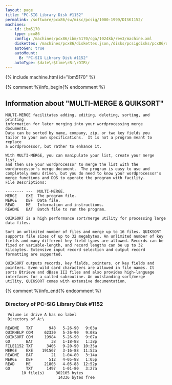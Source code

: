 ```yaml
---
layout: page
title: "PC-SIG Library Disk #1152"
permalink: /software/pcx86/sw/misc/pcsig/1000-1999/DISK1152/
machines:
  - id: ibm5170
    type: pcx86
    config: /machines/pcx86/ibm/5170/cga/1024kb/rev3/machine.xml
    diskettes: /machines/pcx86/diskettes.json,/disks/pcsigdisks/pcx86/diskettes.json
    autoGen: true
    autoMount:
      B: "PC-SIG Library Disk #1152"
    autoType: $date\r$time\rB:\rDIR\r
---
```


{% include machine.html id="ibm5170" %}

{% comment %}info_begin{% endcomment %}

## Information about "MULTI-MERGE & QUIKSORT"

    MULTI-MERGE facilitates adding, editing, deleting, sorting, and printing
    information for later merging into your wordprocessing merge documents.
    Data can be sorted by name, company, zip, or two key fields you
    tailor to your own specifications.  It is not a program meant to replace
    a wordprocessor, but rather to enhance it.
    
    With MULTI-MERGE, you can manipulate your list, create your merge list,
    and then use your wordprocessor to merge the list with the
    wordprocessor's merge document.  The program is easy to use and
    completely menu driven, but you do need to know your wordprocessor's
    merge functions and DOS to operate the program with facility.
    File Descriptions:
    
    -------- ---  MULTI-MERGE.
    MERGE    EXE  The program file.
    MERGE    DBF  Data file.
    READ     ME   Information and instructions.
    README   BAT  Batch file to run the program.
    
    QUIKSORT is a high performance sort/merge utility for processing large
    data files.
    
    Sort an unlimited number of files and merge up to 16 files. QUIKSORT
    supports file sizes of up to 32 megabytes. An unlimited number of key
    fields and many different key field types are allowed. Records can be
    fixed or variable-length, and record lengths can be up to 32
    kilobytes. Extensive input record selection and output record
    formatting are supported.
    
    QUIKSORT outputs records, key fields, pointers, or key fields and
    pointers. Even wild card characters are allowed in file names. It
    sorts Btrieve and dBase III files and also provides high-language
    interfaces for a called subroutine. An outstanding sort/merge
    utility, QUIKSORT comes with extensive documentation.
{% comment %}info_end{% endcomment %}


### Directory of PC-SIG Library Disk #1152

     Volume in drive A has no label
     Directory of A:\

    README   TXT       948   5-26-90   9:03a
    QUIKHELP COM     62330   5-26-90   9:08a
    QUIKSORT COM     19984   5-26-90   9:07a
    GO       BAT        38   1-18-88   1:38p
    FILE1152 TXT      3405   9-20-90  10:35a
    MERGE    EXE    191567   3-16-88  11:52a
    README   BAT        21   1-04-80   3:14a
    MERGE    DBF       512   4-05-88   1:05p
    READ     ME      21803   4-05-88  12:52p
    GO       TXT      1497   1-01-80   3:27a
           10 file(s)     302105 bytes
                           14336 bytes free
